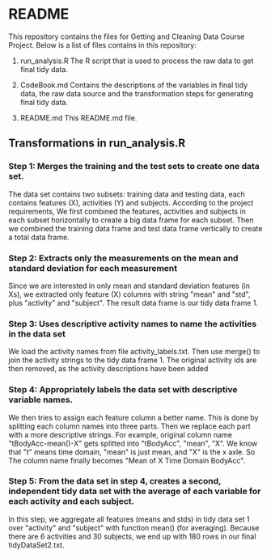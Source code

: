 # README

This repository contains the files for Getting and Cleaning Data Course Project. Below is a list 
of files contains in this repository: 

1. run_analysis.R
	The R script that is used to process the raw data to get final tidy data.
	
2. CodeBook.md
	Contains the descriptions of the variables in final tidy data, the raw data source and the transformation steps for generating final tidy data.
	
3. README.md
	This README.md file.

## Transformations in run_analysis.R

### Step 1: Merges the training and the test sets to create one data set.
The data set contains two subsets: training data and testing data, each contains features (X), activities (Y) 
and subjects. According to the project requirements, We first combined the features, activities and subjects 
in each subset horizontally to create a big data frame for each subset. Then we combined the training data frame 
and test data frame vertically to create a total data frame.

### Step 2: Extracts only the measurements on the mean and standard deviation for each measurement
Since we are interested in only mean and standard deviation features (in Xs), we extracted only feature (X) columns 
with string "mean" and "std", plus "activity" and "subject". The result data frame is our tidy data frame 1.

### Step 3: Uses descriptive activity names to name the activities in the data set
We load the activity names from file activity_labels.txt. Then use merge() to join the activity strings to the 
tidy data frame 1. The original activity ids are then removed, as the activity descriptions have been added

### Step 4: Appropriately labels the data set with descriptive variable names.
We then tries to assign each feature column a better name. This is done by splitting each column names into three parts. 
Then we replace each part with a more descriptive strings. For example, original column name "tBodyAcc-mean()-X" gets
splitted into "tBodyAcc", "mean", "X". We know that "t" means time domain, "mean" is just mean, and "X" is the x axle. 
So The column name finally becomes "Mean of X Time Domain BodyAcc".

### Step 5: From the data set in step 4, creates a second, independent tidy data set with the average of each variable for each activity and each subject.
In this step, we aggregate all features (means and stds) in tidy data set 1 over "activity" and "subject" with function mean() (for averaging). 
Because there are 6 activities and 30 subjects, we end up with 180 rows in our final tidyDataSet2.txt.


	
